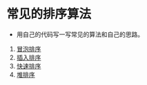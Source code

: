 # 常见的排序算法
* 用自己的代码写一写常见的算法和自己的思路。

1. [冒泡排序](https://github.com/KangXueLiang/sort-algorithms/blob/master/bubble%20sort.md) 
2. [插入排序](https://github.com/KangXueLiang/sort-algorithms/blob/master/insertion%20sort.md)
3. [快速排序](https://github.com/KangXueLiang/sort-algorithms/blob/master/quick%20sort.md)
4. [堆排序](https://github.com/KangXueLiang/sort-algorithms/blob/master/heap%20sort.md)


